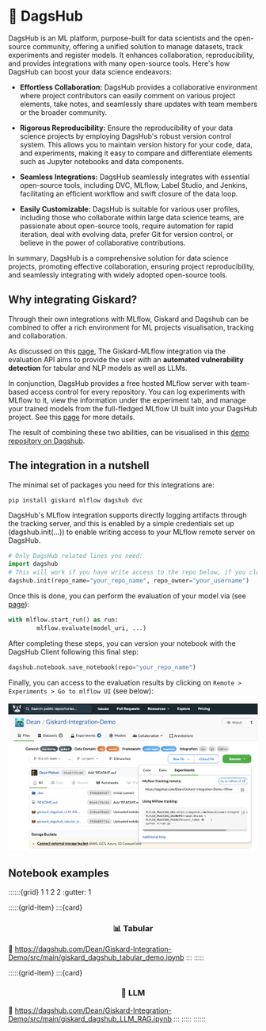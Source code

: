 # 🐶 DagsHub
DagsHub is an ML platform, purpose-built for data scientists and the open-source community, offering a unified solution to manage datasets, track experiments and register models. It enhances collaboration, reproducibility, and provides integrations with many open-source tools. Here's how DagsHub can boost your data science endeavors:

- **Effortless Collaboration:** DagsHub provides a collaborative environment where project contributors can easily comment on various project elements, take notes, and seamlessly share updates with team members or the broader community.

- **Rigorous Reproducibility:** Ensure the reproducibility of your data science projects by employing DagsHub's robust version control system. This allows you to maintain version history for your code, data, and experiments, making it easy to compare and differentiate elements such as Jupyter notebooks and data components.

- **Seamless Integrations:** DagsHub seamlessly integrates with essential open-source tools, including DVC, MLflow, Label Studio, and Jenkins, facilitating an efficient workflow and swift closure of the data loop.

- **Easily Customizable:** DagsHub is suitable for various user profiles, including those who collaborate within large data science teams, are passionate about open-source tools, require automation for rapid iteration, deal with evolving data, prefer Git for version control, or believe in the power of collaborative contributions.

In summary, DagsHub is a comprehensive solution for data science projects, promoting effective collaboration, ensuring project reproducibility, and seamlessly integrating with widely adopted open-source tools. 

## Why integrating Giskard?
Through their own integrations with MLflow, Giskard and Dagshub can be combined to offer a rich environment for ML projects visualisation, tracking and collaboration.

As discussed on this [page](https://docs.giskard.ai/en/latest/integrations/mlflow/index.html), The Giskard-MLflow integration via the evaluation API aims to provide the user with an **automated vulnerability detection** for tabular and NLP models as well as LLMs.

In conjunction, DagsHub provides a free hosted MLflow server with team-based access control for every repository. You can log experiments with MLflow to it, view the information under the experiment tab, and manage your trained models from the full-fledged MLflow UI built into your DagsHub project. See this [page](https://dagshub.com/docs/integration_guide/mlflow_tracking/) for more details.

The result of combining these two abilities, can be visualised in this [demo repository on Dagshub](https://dagshub.com/Dean/Giskard-Integration-Demo).


## The integration in a nutshell
The minimal set of packages you need for this integrations are:
```shell
pip install giskard mlflow dagshub dvc
```
DagsHub's MLflow integration supports directly logging artifacts through the tracking server, and this is enabled by a simple credentials set up (dagshub.init(...)) to enable writing access to your MLflow remote server on DagsHub.
```python
# Only DagsHub related lines you need:
import dagshub 
# This will work if you have write access to the repo below, if you cloned it, please change the repo_owner to your user name
dagshub.init(repo_name="your_repo_name", repo_owner="your_username")
```
Once this is done, you can perform the evaluation of your model via (see [page](https://docs.giskard.ai/en/latest/integrations/mlflow/index.html)):
```python
with mlflow.start_run() as run:
        mlflow.evaluate(model_uri, ...)
```
After completing these steps, you can version your notebook with the DagsHub Client following this final step:
```python
dagshub.notebook.save_notebook(repo="your_repo_name")
```
Finally, you can access to the evaluation results by clicking on `Remote > Experiments > Go to mlflow UI` (see below):
<br><br>
![dagshub](../../assets/integrations/dagshub/dagshub.png)

## Notebook examples
::::::{grid} 1 1 2 2
:gutter: 1

:::::{grid-item}
:::{card} <br><h3><center>📊 Tabular</center></h3>
:link: https://dagshub.com/Dean/Giskard-Integration-Demo/src/main/giskard_dagshub_tabular_demo.ipynb
:::
:::::

:::::{grid-item}
:::{card} <br><h3><center>📝 LLM</center></h3>
:link: https://dagshub.com/Dean/Giskard-Integration-Demo/src/main/giskard_dagshub_LLM_RAG.ipynb
:::
:::::
::::::